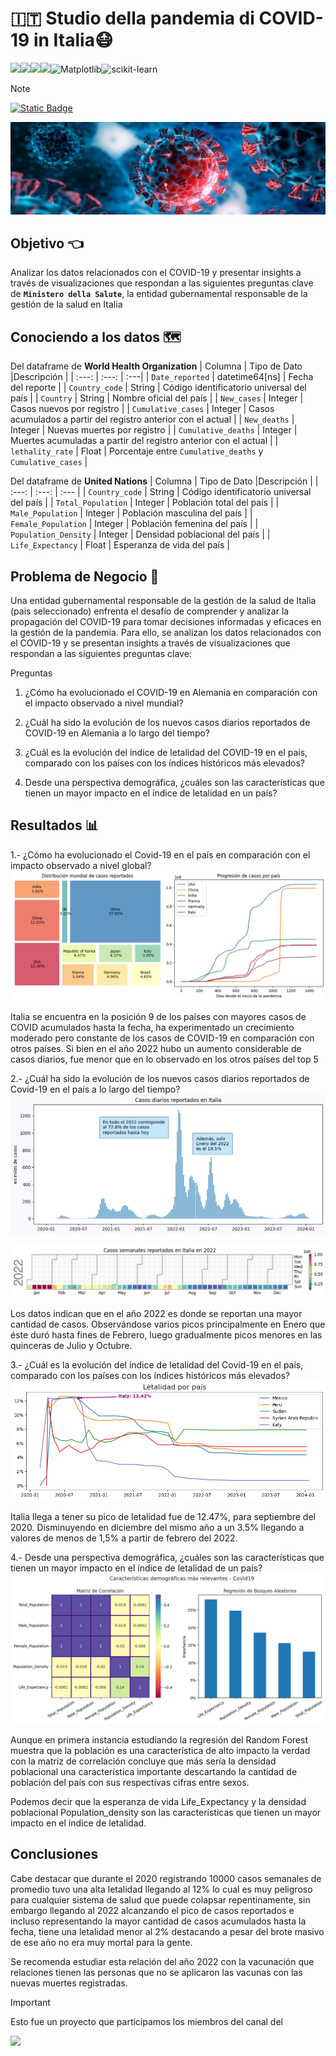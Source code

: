# 🇮🇹 Studio della pandemia di COVID-19 in Italia😷

![](https://img.shields.io/badge/python-3.10+-sucess?style=for-the-badge&logo=python)![](https://img.shields.io/badge/Jupyter-F37626.svg?&style=for-the-badge&logo=Jupyter&logoColor=white)![](https://img.shields.io/badge/Numpy-777BB4?style=for-the-badge&logo=numpy&logoColor=white)![](https://img.shields.io/badge/Pandas-2C2D72?style=for-the-badge&logo=pandas&logoColor=white)![Matplotlib](https://img.shields.io/badge/Matplotlib-%23ffffff.svg?style=for-the-badge&logo=Matplotlib&logoColor=black)![scikit-learn](https://img.shields.io/badge/scikit--learn-%23F7931E.svg?style=for-the-badge&logo=scikit-learn&logoColor=white)

> [!NOTE]
> [![Static Badge](https://img.shields.io/badge/build-Analisis_COVID_19-brightgreen?logo=deepnote&label=Presentación%20ejecutiva%20en%20deepnote.com&color=%23AFEEEE&style=for-the-badge)](https://deepnote.com/@lucel-dasilva/Analisis-COVID-19-56551004-f932-4da5-b5ad-7bb31d32774e)

![PortadaCovid19](https://github.com/luceldasilva/covid_19_italia/blob/main/images/Portada.jpg "PortadaCovid19")

## Objetivo 👈
Analizar los datos relacionados con el COVID-19 y presentar insights a través de visualizaciones que respondan a las siguientes preguntas clave de __`Ministero della Salute`__, la entidad gubernamental responsable de la gestión de la salud en Italia


## Conociendo a los datos 🗺️

Del dataframe de __World Health Organization__
| Columna | Tipo de Dato |Descripción | 
| :---: | :---: | :---| 
| `Date_reported` | datetime64[ns] | Fecha del reporte |
| `Country_code` | String | Código identificatorio universal del país |
| `Country` | String | Nombre oficial del país |
| `New_cases` | Integer | Casos nuevos por registro |
| `Cumulative_cases` | Integer | Casos acumulados a partir del registro anterior con el actual |
| `New_deaths` | Integer | Nuevas muertes por registro |
| `Cumulative_deaths` | Integer | Muertes acumuladas a partir del registro anterior con el actual |
| `lethality_rate` | Float | Porcentaje entre `Cumulative_deaths` y `Cumulative_cases` |

Del dataframe de __United Nations__
| Columna | Tipo de Dato |Descripción | 
| :---: | :---: | :--- | 
| `Country_code` | String | Código identificatorio universal del país |
| `Total_Population` | Integer | Población total del país |
| `Male_Population` | Integer | Población masculina del país |
| `Female_Population` | Integer | Población femenina del país |
| `Population_Density` | Integer | Densidad poblacional del país |
| `Life_Expectancy` | Float | Esperanza de vida del país |

## Problema de Negocio 🦠

Una entidad gubernamental responsable de la gestión de la salud de Italia (pais seleccionado) enfrenta el desafío de comprender y analizar la propagación del COVID-19 para tomar decisiones informadas y eficaces en la gestión de la pandemia.
Para ello, se analizan los datos relacionados con el COVID-19 y se presentan insights a través de visualizaciones que respondan a las siguientes preguntas clave:

Preguntas

1. ¿Cómo ha evolucionado el COVID-19 en Alemania en comparación con el impacto observado a nivel mundial?

2. ¿Cuál ha sido la evolución de los nuevos casos diarios reportados de COVID-19 en Alemania a lo largo del tiempo?

3. ¿Cuál es la evolución del índice de letalidad del COVID-19 en el país, comparado con los países con los índices históricos más elevados?

4. Desde una perspectiva demográfica, ¿cuáles son las características que tienen un mayor impacto en el índice de letalidad en un país?

## Resultados 📊
1.- ¿Cómo ha evolucionado el Covid-19 en el país en comparación con el impacto observado a nivel global?
![pregunta1](https://github.com/luceldasilva/covid_19_italia/blob/main/images/p1.png "pregunta1")

Italia se encuentra en la posición 9 de los países con mayores casos de COVID acumulados hasta la fecha, ha experimentado un crecimiento moderado pero constante de los casos de COVID-19 en comparación con otros países. Si bien en el año 2022 hubo un aumento considerable de casos diarios, fue menor que en lo observado en los otros países del top 5

2.- ¿Cuál ha sido la evolución de los nuevos casos diarios reportados de Covid-19 en el país a lo largo del tiempo?
![pregunta2](https://github.com/luceldasilva/covid_19_italia/blob/main/images/p2.png "pregunta2")

![pregunta2detalle](https://github.com/luceldasilva/covid_19_italia/blob/main/images/p2c.png "pregunta2detalle")

Los datos indican que en el año 2022 es donde se reportan una mayor cantidad de casos. Observándose varios picos principalmente en Enero que éste duró hasta fines de Febrero, luego gradualmente picos menores en las quinceras de Julio y Octubre.

3.- ¿Cuál es la evolución del índice de letalidad del Covid-19 en el país, comparado con los países con los índices históricos más elevados?
![pregunta3](https://github.com/luceldasilva/covid_19_italia/blob/main/images/p3.png "pregunta3")

Italia llega a tener su pico de letalidad fue de 12.47%, para septiembre del 2020. Disminuyendo en diciembre del mismo año a un 3.5% llegando a valores de menos de 1,5% a partir de febrero del 2022.

4.- Desde una perspectiva demográfica, ¿cuáles son las características que tienen un mayor impacto en el índice de letalidad de un país?
![pregunta4](https://github.com/luceldasilva/covid_19_italia/blob/main/images/p4.png "pregunta4")

Aunque en primera instancia estudiando la regresión del Random Forest muestra que la población es una característica de alto impacto la verdad con la matriz de correlación concluye que más sería la densidad poblacional una característica importante descartando la cantidad de población del país con sus respectivas cifras entre sexos.

Podemos decir que la esperanza de vida Life_Expectancy y la densidad poblacional Population_density son las características que tienen un mayor impacto en el índice de letalidad.

## Conclusiones
Cabe destacar que durante el 2020 registrando 10000 casos semanales de promedio tuvo una alta letalidad llegando al 12% lo cual es muy peligroso para cualquier sistema de salud que puede colapsar repentinamente, sin embargo llegando al 2022 alcanzando el pico de casos reportados e incluso representando la mayor cantidad de casos acumulados hasta la fecha, tiene una letalidad menor al 2% destacando a pesar del brote masivo de ese año no era muy mortal para la gente.

Se recomenda estudiar esta relación del año 2022 con la vacunación que relaciones tienen las personas que no se aplicaron las vacunas con las nuevas muertes registradas.

> [!IMPORTANT]
> Esto fue un proyecto que participamos los miembros del canal del
> 
>[![](https://img.shields.io/youtube/channel/subscribers/UCuerQOTskuNkddcT738357g?style=for-the-badge&logo=youtube&label=ElProfeAlejo)](https://www.youtube.com/@ElProfeAlejo)


